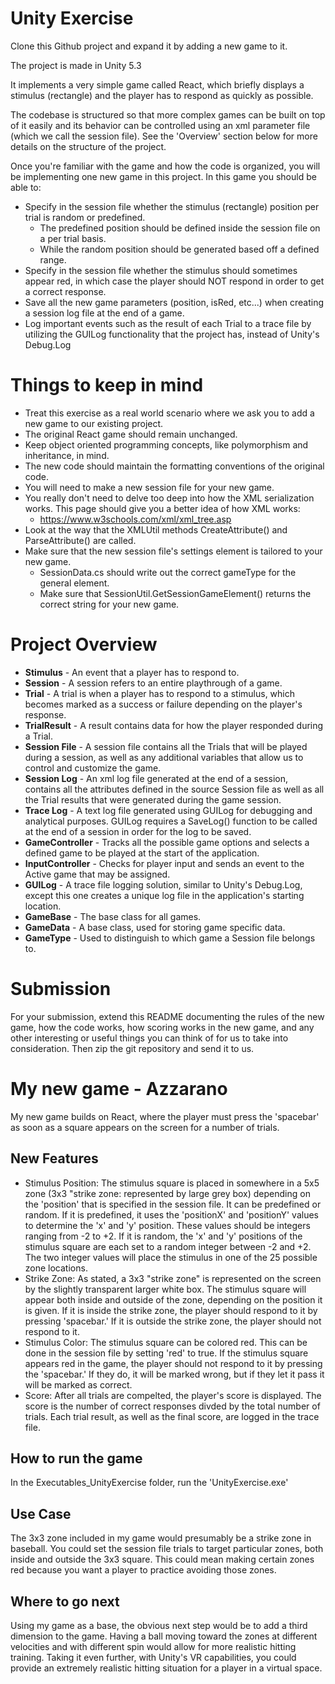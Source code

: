 # Unity Exercise 

Clone this Github project and expand it by adding a new game to it.

The project is made in Unity 5.3

It implements a very simple game called React, which briefly displays a stimulus (rectangle) and the player has to respond as quickly as possible.

The codebase is structured so that more complex games can be built on top of it easily and its behavior can be controlled using an xml parameter file (which we call the session file).
See the 'Overview' section below for more details on the structure of the project.


Once you're familiar with the game and how the code is organized, you will be implementing one new game in this project.
In this game you should be able to:

- Specify in the session file whether the stimulus (rectangle) position per trial is random or predefined.
  - The predefined position should be defined inside the session file on a per trial basis. 
  - While the random position should be generated based off a defined range.
- Specify in the session file whether the stimulus should sometimes appear red, in which case the player should NOT respond in order to get a correct response.
- Save all the new game parameters (position, isRed, etc...) when creating a session log file at the end of a game.
- Log important events such as the result of each Trial to a trace file by utilizing the GUILog functionality that the project has, instead of Unity's Debug.Log


# Things to keep in mind

- Treat this exercise as a real world scenario where we ask you to add a new game to our existing project.
- The original React game should remain unchanged.
- Keep object oriented programming concepts, like polymorphism and inheritance, in mind.
- The new code should maintain the formatting conventions of the original code.
- You will need to make a new session file for your new game.
- You really don't need to delve too deep into how the XML serialization works. This page should give you a better idea of how XML works:
    - https://www.w3schools.com/xml/xml_tree.asp
- Look at the way that the XMLUtil methods CreateAttribute() and ParseAttribute() are called.
- Make sure that the new session file's settings element is tailored to your new game.
    - SessionData.cs should write out the correct gameType for the general element.
    - Make sure that SessionUtil.GetSessionGameElement() returns the correct string for your new game.


# Project Overview

- **Stimulus** - An event that a player has to respond to.
- **Session** - A session refers to an entire playthrough of a game.
- **Trial** - A trial is when a player has to respond to a stimulus, which becomes marked as a success or failure depending on the player's response.
- **TrialResult** - A result contains data for how the player responded during a Trial.
- **Session File** - A session file contains all the Trials that will be played during a session, as well as any additional variables that allow us to control and customize the game.
- **Session Log** - An xml log file generated at the end of a session, contains all the attributes defined in the source Session file as well as all the Trial results that were generated during the game session.
- **Trace Log** - A text log file generated using GUILog for debugging and analytical purposes. GUILog requires a SaveLog() function to be called at the end of a session in order for the log to be saved.
- **GameController** - Tracks all the possible game options and selects a defined game to be played at the start of the application.
- **InputController** - Checks for player input and sends an event to the Active game that may be assigned.
- **GUILog** - A trace file logging solution, similar to Unity's Debug.Log, except this one creates a unique log file in the application's starting location.
- **GameBase** - The base class for all games.
- **GameData** - A base class, used for storing game specific data.
- **GameType** - Used to distinguish to which game a Session file belongs to.


# Submission

For your submission, extend this README documenting the rules of the new game, how the code works, how scoring works in the new game, and any other interesting or useful things you can think of for us to take into consideration. Then zip the git repository and send it to us.

# My new game - Azzarano
My new game builds on React, where the player must press the 'spacebar' as soon as a square appears on the screen for a number of trials. 

## New Features
- Stimulus Position: The stimulus square is placed in somewhere in a 5x5 zone (3x3 "strike zone: represented by large grey box) depending on the 'position' that is specified in the session file. It can be predefined or random. If it is predefined, it uses the 'positionX' and 'positionY' values to determine the 'x' and 'y' position. These values should be integers ranging from -2 to +2. If it is random, the 'x' and 'y' positions of the stimulus square are each set to a random integer between -2 and +2. The two integer values will place the stimulus in one of the 25 possible zone locations.
- Strike Zone: As stated, a 3x3 "strike zone" is represented on the screen by the slightly transparent larger white box. The stimulus square will appear both inside and outside of the zone, depending on the position it is given. If it is inside the strike zone, the player should respond to it by pressing 'spacebar.' If it is outside the strike zone, the player should not respond to it.
- Stimulus Color: The stimulus square can be colored red. This can be done in the session file by setting 'red' to true. If the stimulus square appears red in the game, the player should not respond to it by pressing the 'spacebar.' If they do, it will be marked wrong, but if they let it pass it will be marked as correct.
- Score: After all trials are compelted, the player's score is displayed. The score is the number of correct responses divded by the total number of trials. Each trial result, as well as the final score, are logged in the trace file.

## How to run the game
In the Executables_UnityExercise folder, run the 'UnityExercise.exe'

## Use Case
The 3x3 zone included in my game would presumably be a strike zone in baseball. You could set the session file trials to target particular zones, both inside and outside the 3x3 square. This could mean making certain zones red because you want a player to practice avoiding those zones.

## Where to go next
Using my game as a base, the obvious next step would be to add a third dimension to the game. Having a ball moving toward the zones at different velocities and with different spin would allow for more realistic hitting training. Taking it even further, with Unity's VR capabilities, you could provide an extremely realistic hitting situation for a player in a virtual space.